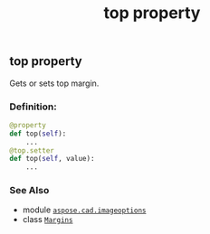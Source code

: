 ﻿---
title: top property
second_title: Aspose.CAD for Python via .NET API References
description: 
type: docs
weight: 60
url: /python-net/aspose.cad.imageoptions/margins/top/
is_root: false
---

## top property


Gets or sets top margin.
### Definition:
```python
@property
def top(self):
    ...
@top.setter
def top(self, value):
    ...
```

### See Also
* module [`aspose.cad.imageoptions`](../../)
* class [`Margins`](/cad/python-net/aspose.cad.imageoptions/margins)
